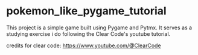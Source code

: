# pokemon_like_pygame_tutorial
This project is a simple game built using Pygame and Pytmx. It serves as a studying exercise i do following the Clear Code's youtube tutorial.

credits for clear code: https://www.youtube.com/@ClearCode
